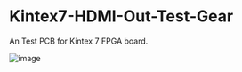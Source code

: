 # Kintex7-HDMI-Out-Test-Gear

An Test PCB for Kintex 7 FPGA board.

![image](https://user-images.githubusercontent.com/115007168/199680892-50d72d2f-204a-4ccc-b516-02b106ac398a.png)

